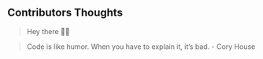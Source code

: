 ## Contributors Thoughts


> Hey there 🙋‍♀️

> Code is like humor. When you have to explain it, it’s bad. - Cory House
